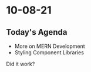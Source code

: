 # 10-08-21

## Today's Agenda
- More on MERN Development
- Styling Component Libraries

Did it work?
